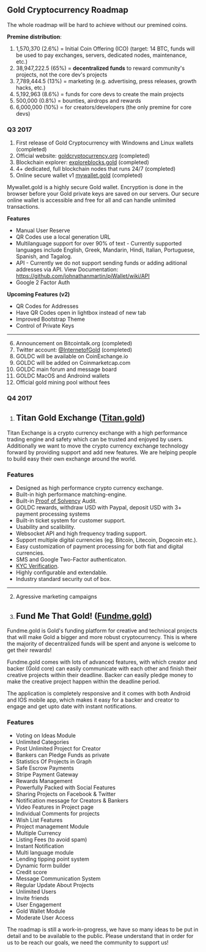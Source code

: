 ## Gold Cryptocurrency Roadmap

The whole roadmap will be hard to achieve without our premined coins.

**Premine distribution**:
1. 1,570,370 (2.6%) = Initial Coin Offering (ICO) (target: 14 BTC, funds will be used to pay exchanges, servers, dedicated nodes, maintenance, etc.)
2. 38,947,222.5 (65%) = **decentralized funds** to reward community's projects, not the core dev's projects
3. 7,789,444.5 (13%) = marketing (e.g. advertising, press releases, growth hacks, etc.)
4. 5,192,963 (8.6%) = funds for core devs to create the main projects
3. 500,000 (0.8%) = bounties, airdrops and rewards
4. 6,000,000 (10%) = for creators/developers (the only premine for core devs)


### Q3 2017

1. First release of Gold Cryptocurrency with Windowns and Linux wallets (completed)
2. Official website: [goldcryptocurrency.org](http://goldcryptocurrency.org) (completed)
3. Blockchain explorer: [exploreblocks.gold](http://exploreblocks.gold) (completed)
4. 4+ dedicated, full blockchain nodes that runs 24/7 (completed)
5. Online secure wallet v1 [mywallet.gold](https://mywallet.gold) (completed)

Mywallet.gold is a highly secure Gold wallet. Encryption is done in the browser before your Gold private keys are saved on our servers. Our secure online wallet is accessible and free for all and can handle unlimited transactions.
	
**Features**
- Manual User Reserve
- QR Codes use a local generation URL
- Multilanguage support for over 90% of text - Currently supported languages include English, Greek, Mandarin, Hindi, Italian, Portuguese, Spanish, and Tagalog.
- API - Currently we do not support sending funds or adding aditional addresses via API. View Documentation: https://github.com/johnathanmartin/piWallet/wiki/API
- Google 2 Factor Auth

**Upcoming Features (v2)**
- QR Codes for Addresses
- Have QR Codes open in lightbox instead of new tab
- Improved Bootstrap Theme
- Control of Private Keys

---
	
6. Announcement on Bitcointalk.org (completed)
7. Twitter account: [@InternetofGold](https://twitter.com/InternetofGold) (completed)
8. GOLDC will be available on CoinExchange.io
9. GOLDC will be added on Coinmarketcap.com
10. GOLDC main forum and message board
11. GOLDC MacOS and Androind wallets
12. Official gold mining pool without fees

### Q4 2017
1. ## Titan Gold Exchange ([Titan.gold](http://titan.gold))

Titan Exchange is a crypto currency exchange with a high performance trading engine and safety which can be trusted and enjoyed by users. Additionally we want to move the crypto currency exchange technology forward by providing support and add new features. We are helping people to build easy their own exchange around the world.

### Features

* Designed as high performance crypto currency exchange.
* Built-in high performance matching-engine.
* Built-in [Proof of Solvency](https://iwilcox.me.uk/2014/proving-bitcoin-reserves) Audit.
* GOLDC rewards, withdraw USD with Paypal, deposit USD with 3+ payment processing systems
* Built-in ticket system for customer support.
* Usability and scalibility.
* Websocket API and high frequency trading support.
* Support multiple digital currencies (eg. Bitcoin, Litecoin, Dogecoin etc.).
* Easy customization of payment processing for both fiat and digital currencies.
* SMS and Google Two-Factor authenticaton.
* [KYC Verification](http://en.wikipedia.org/wiki/Know_your_customer).
* Highly configurable and extendable.
* Industry standard security out of box.

---

2. Agressive marketing campaigns
3. ## Fund Me That Gold! ([Fundme.gold](http://fundme.gold))

Fundme.gold is Gold's funding platform for creative and techniocal projects that will make Gold a bigger and more robust cryptocurrency. This is where the majority of decentralized funds will be spent and anyone is welcome to get their rewards!

Fundme.gold comes with lots of advanced features, with which creator and backer (Gold core) can easily communicate with each other and finish their creative projects within their deadline. Backer can easily pledge money to make the creative project happen within the deadline period.

The application is completely responsive and it comes with both Android and IOS mobile app, which makes it easy for a backer and creator to engage and get upto date with instant notifications.

### Features
* Voting on Ideas Module
* Unlimited Categories
* Post Unlimited Project for Creator
* Bankers can Pledge Funds as private
* Statistics Of Projects in Graph
* Safe Escrow Payments
* Stripe Payment Gateway 
* Rewards Management
* Powerfully Packed with Social Features
* Sharing Projects on Facebook & Twitter
* Notification message for Creators & Bankers
* Video Features in Project page
* Individual Comments for projects 
* Wish List Features
* Project management Module
* Multiple Currency
* Listing Fees (to avoid spam)
* Instant Notification
* Multi language module
* Lending tipping point system
* Dynamic form builder
* Credit score
* Message Communication System
* Regular Update About Projects
* Unlimited Users
* Invite friends
* User Engagement
* Gold Wallet Module
* Moderate User Access

The roadmap is still a work-in-progress, we have so many ideas to be put in detail and to be available to the public. Please understand that in order for us to be reach our goals, we need the community to support us!
